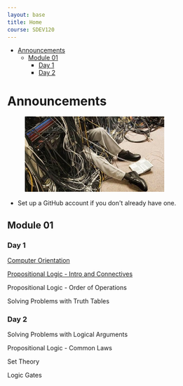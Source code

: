 ```yaml
---
layout: base
title: Home
course: SDEV120
---
```


- [Announcements](#announcements)
  - [Module 01](#module-01)
    - [Day 1](#day-1)
    - [Day 2](#day-2)

# Announcements

<figure>
    <span>
        <img src="images/cable_management.jpg" style="width: 75%;">
    </span>
</figure>

- Set up a GitHub account if you don't already have one.

## Module 01

### Day 1

[Computer Orientation](../common/computer_orientation.md?course=SDEV120)

[Propositional Logic - Intro and Connectives](propositional_logic_intro_connectives.md)

Propositional Logic - Order of Operations

Solving Problems with Truth Tables

<!-- [Truth Table Reference Sheet](truth_table_reference_sheet.md) -->

### Day 2

Solving Problems with Logical Arguments

<!-- Warmup: Solve logic puzzle - cars -->
<!-- https://github.com/mpjovanovich/ivy_tech/blob/main/SDEV120_Computing_Logic/prop_logic_riddle.txt -->

Propositional Logic - Common Laws

Set Theory

Logic Gates
